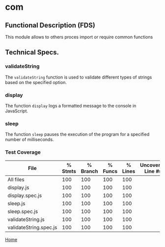 # com

## Functional Description (FDS)

This module allows to others proces import or require common functions

## Technical Specs.

### validateString
The `validateString` function is used to validate different types of strings based on the specified option.

### display
The function `display` logs a formatted message to the console in JavaScript.

### sleep
The function `sleep` pauses the execution of the program for a specified number of milliseconds.

### Test Coverage

File                    | % Stmts | % Branch | % Funcs | % Lines | Uncovered Line #s 
------------------------|---------|----------|---------|---------|-------------------
All files               |     100 |      100 |     100 |     100 |                   
 display.js             |     100 |      100 |     100 |     100 |                   
 display.spec.js        |     100 |      100 |     100 |     100 |                   
 sleep.js               |     100 |      100 |     100 |     100 |                   
 sleep.spec.js          |     100 |      100 |     100 |     100 |                   
 validateString.js      |     100 |      100 |     100 |     100 |                   
 validateString.spec.js |     100 |      100 |     100 |     100 | 

[Home](../doc/README.md)